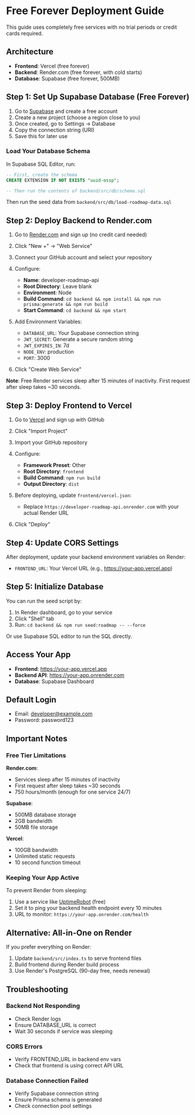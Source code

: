 # Free Forever Deployment Guide

This guide uses completely free services with no trial periods or credit cards required.

## Architecture
- **Frontend**: Vercel (free forever)
- **Backend**: Render.com (free forever, with cold starts)
- **Database**: Supabase (free forever, 500MB)

## Step 1: Set Up Supabase Database (Free Forever)

1. Go to [Supabase](https://supabase.com) and create a free account
2. Create a new project (choose a region close to you)
3. Once created, go to Settings → Database
4. Copy the connection string (URI)
5. Save this for later use

### Load Your Database Schema

In Supabase SQL Editor, run:
```sql
-- First, create the schema
CREATE EXTENSION IF NOT EXISTS "uuid-ossp";

-- Then run the contents of backend/src/db/schema.sql
```

Then run the seed data from `backend/src/db/load-roadmap-data.sql`

## Step 2: Deploy Backend to Render.com

1. Go to [Render.com](https://render.com) and sign up (no credit card needed)
2. Click "New +" → "Web Service"
3. Connect your GitHub account and select your repository
4. Configure:
   - **Name**: developer-roadmap-api
   - **Root Directory**: Leave blank
   - **Environment**: Node
   - **Build Command**: `cd backend && npm install && npm run prisma:generate && npm run build`
   - **Start Command**: `cd backend && npm start`

5. Add Environment Variables:
   - `DATABASE_URL`: Your Supabase connection string
   - `JWT_SECRET`: Generate a secure random string
   - `JWT_EXPIRES_IN`: 7d
   - `NODE_ENV`: production
   - `PORT`: 3000

6. Click "Create Web Service"

**Note**: Free Render services sleep after 15 minutes of inactivity. First request after sleep takes ~30 seconds.

## Step 3: Deploy Frontend to Vercel

1. Go to [Vercel](https://vercel.com) and sign up with GitHub
2. Click "Import Project"
3. Import your GitHub repository
4. Configure:
   - **Framework Preset**: Other
   - **Root Directory**: `frontend`
   - **Build Command**: `npm run build`
   - **Output Directory**: `dist`

5. Before deploying, update `frontend/vercel.json`:
   - Replace `https://developer-roadmap-api.onrender.com` with your actual Render URL

6. Click "Deploy"

## Step 4: Update CORS Settings

After deployment, update your backend environment variables on Render:
- `FRONTEND_URL`: Your Vercel URL (e.g., https://your-app.vercel.app)

## Step 5: Initialize Database

You can run the seed script by:

1. In Render dashboard, go to your service
2. Click "Shell" tab
3. Run: `cd backend && npm run seed:roadmap -- --force`

Or use Supabase SQL editor to run the SQL directly.

## Access Your App

- **Frontend**: https://your-app.vercel.app
- **Backend API**: https://your-app.onrender.com
- **Database**: Supabase Dashboard

## Default Login
- Email: developer@example.com
- Password: password123

## Important Notes

### Free Tier Limitations

**Render.com**:
- Services sleep after 15 minutes of inactivity
- First request after sleep takes ~30 seconds
- 750 hours/month (enough for one service 24/7)

**Supabase**:
- 500MB database storage
- 2GB bandwidth
- 50MB file storage

**Vercel**:
- 100GB bandwidth
- Unlimited static requests
- 10 second function timeout

### Keeping Your App Active

To prevent Render from sleeping:
1. Use a service like [UptimeRobot](https://uptimerobot.com) (free)
2. Set it to ping your backend health endpoint every 10 minutes
3. URL to monitor: `https://your-app.onrender.com/health`

## Alternative: All-in-One on Render

If you prefer everything on Render:

1. Update `backend/src/index.ts` to serve frontend files
2. Build frontend during Render build process
3. Use Render's PostgreSQL (90-day free, needs renewal)

## Troubleshooting

### Backend Not Responding
- Check Render logs
- Ensure DATABASE_URL is correct
- Wait 30 seconds if service was sleeping

### CORS Errors
- Verify FRONTEND_URL in backend env vars
- Check that frontend is using correct API URL

### Database Connection Failed
- Verify Supabase connection string
- Ensure Prisma schema is generated
- Check connection pool settings